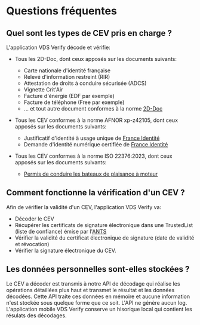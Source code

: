 # Questions fréquentes

## Quel sont les types de CEV pris en charge ?

L'application VDS Verify décode et vérifie:

- Tous les 2D-Doc, dont ceux apposés sur les documents suivants:

  - Carte nationale d'identité française
  - Relevé d'information restreint (RIR)
  - Attestation de droits à conduire sécurisée (ADCS)
  - Vignette Crit'Air
  - Facture d'énergie (EDF par exemple)
  - Facture de téléphone (Free par exemple)
  - ... et tout autre document conformes à la norme [2D-Doc](https://ants.gouv.fr/nos-missions/les-solutions-numeriques/2d-doc)

- Tous les CEV conformes à la norme AFNOR xp-z42105, dont ceux apposés sur les documents suivants:

  - Justificatif d'identité à usage unique de [France Identité](https://france-identite.gouv.fr/justificatif/)
  - Demande d'identité numérique certifiée de [France Identité](https://france-identite.gouv.fr/identite-numerique-certifiee/)

- Tous les CEV conformes à la norme ISO 22376:2023, dont ceux apposés sur les documents suivants:

  - [Permis de conduire les bateaux de plaisance à moteur](https://www.mer.gouv.fr/le-permis-plaisance-permis-de-conduire-les-bateaux-de-plaisance-moteur#summary-target-0)

## Comment fonctionne la vérification d'un CEV ?

Afin de vérifier la validité d'un CEV, l'application VDS Verify va:

- Décoder le CEV
- Récupérer les certificats de signature électronique dans une TrustedList (liste de confiance) émise par l'[ANTS](https://ants.gouv.fr/)
- Vérifier la validité du certificat électronique de signature (date de validité et révocation)
- Vérifier la signature électronique du CEV.

## Les données personnelles sont-elles stockées ?

Le CEV a décoder est transmis à notre API de décodage qui réalise les opérations détaillées plus haut et transmet le résultat et les données décodées. Cette API traite ces données en mémoire et aucune information n'est stockée sous quelque forme que ce soit. L'API ne génère aucun log. L'application mobile VDS Verify conserve un hisorique local qui contient les résulats des décodages.
